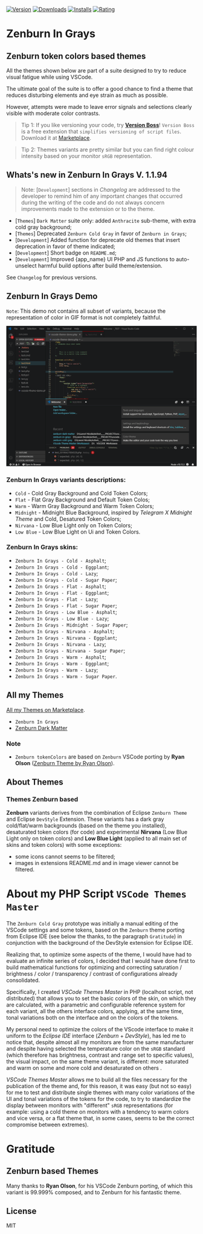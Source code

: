 [![Version](https://vsmarketplacebadge.apphb.com/version-short/nicola-granata.zenburn-in-grays.svg)](https://marketplace.visualstudio.com/items?itemName=nicola-granata.zenburn-in-grays)&nbsp;[![Downloads](https://vsmarketplacebadge.apphb.com/downloads-short/nicola-granata.zenburn-in-grays.svg)](https://marketplace.visualstudio.com/items?itemName=nicola-granata.zenburn-in-grays)&nbsp;[![Installs](https://vsmarketplacebadge.apphb.com/installs-short/nicola-granata.zenburn-in-grays.svg)](https://marketplace.visualstudio.com/items?itemName=nicola-granata.zenburn-in-grays)&nbsp;[![Rating](https://vsmarketplacebadge.apphb.com/rating-short/nicola-granata.zenburn-in-grays.svg)](https://marketplace.visualstudio.com/items?itemName=nicola-granata.zenburn-in-grays)&nbsp;

# Zenburn In Grays 

## **Zenburn** token colors based themes

All the themes shown below are part of a suite designed to try to reduce visual fatigue while using VSCode.

The ultimate goal of the suite is to offer a good chance to find a theme that reduces disturbing elements and eye strain as much as possible.

However, attempts were made to leave error signals and selections clearly visible with moderate color contrasts.

> Tip 1: If you like versioning your code, try [**Version Boss**](https://marketplace.visualstudio.com/items?itemName=nicola-granata.version-boss)! `Version Boss` is a free extension that `simplifies versioning of script files`. Download it at [Marketplace](https://marketplace.visualstudio.com/items?itemName=nicola-granata.version-boss).

> Tip 2: Themes variants are pretty similar but you can find right colour intensity based on your monitor `sRGB` representation.


## Whats's new in Zenburn In Grays V. 1.1.94

> Note: [`Development`] sections in *Changelog* are addressed to the developer to remind him of any important changes that occurred during the writing of the code and do not always concern improvements made to the extension or to the theme.

- [`Themes`] `Dark Matter` suite only: added `Anthracite` sub-theme, with extra cold gray background;
- [`Themes`] Deprecated `Zenburn Cold Gray` in favor of `Zenburn in Grays`;
- [`Development`] Added function for deprecate old themes that insert deprecation in favor of theme indicated;
- [`Development`] Short badge on `README.md`;
- [`Development`] Improved {app_name} UI PHP and JS functions to auto-unselect harmful build options after build theme/extension.


See `Changelog` for previous versions.

## Zenburn In Grays Demo

`Note`: This demo not contains all subset of variants, because the representation of color in GIF format is not completely faithful.

![Zenburn In Grays Demo](https://github.com/nicolagranata/vscode-theme-zenburn-in-grays/raw/master/./_gfx/zenburn-in-grays-demo.gif)

### **Zenburn In Grays** variants descriptions:

- `Cold` - Cold Gray Background and Cold Token Colors;
- `Flat` - Flat Gray Background and Default Token Colos;
- `Warm` - Warm Gray Background and Warm Token Colors;
- `Midnight` - Midnight Blue Background, inspired by *Telegram X Midnight Theme* and Cold, Desatured Token Colors;
- `Nirvana` - Low Blue Light only on Token Colors;
- `Low Blue` - Low Blue Light on Ui and Token Colors.


### **Zenburn In Grays** skins:

- `Zenburn In Grays - Cold - Asphalt`;
- `Zenburn In Grays - Cold - Eggplant`;
- `Zenburn In Grays - Cold - Lazy`;
- `Zenburn In Grays - Cold - Sugar Paper`;
- `Zenburn In Grays - Flat - Asphalt`;
- `Zenburn In Grays - Flat - Eggplant`;
- `Zenburn In Grays - Flat - Lazy`;
- `Zenburn In Grays - Flat - Sugar Paper`;
- `Zenburn In Grays - Low Blue - Asphalt`;
- `Zenburn In Grays - Low Blue - Lazy`;
- `Zenburn In Grays - Midnight - Sugar Paper`;
- `Zenburn In Grays - Nirvana - Asphalt`;
- `Zenburn In Grays - Nirvana - Eggplant`;
- `Zenburn In Grays - Nirvana - Lazy`;
- `Zenburn In Grays - Nirvana - Sugar Paper`;
- `Zenburn In Grays - Warm - Asphalt`;
- `Zenburn In Grays - Warm - Eggplant`;
- `Zenburn In Grays - Warm - Lazy`;
- `Zenburn In Grays - Warm - Sugar Paper`.


## All my Themes

[All my Themes on Marketplace](https://marketplace.visualstudio.com/search?term=publisher%3A%22Nicola%20Granata%22&target=VSCode&category=Themes&sortBy=Relevance).

- `Zenburn In Grays`
- [Zenburn Dark Matter](https://marketplace.visualstudio.com/items?itemName=nicola-granata.zenburn-dark-matter)


### Note

- `Zenburn tokenColors` are based on `Zenburn` VSCode porting by **Ryan Olson** ([Zenburn Theme by Ryan Olson](https://marketplace.visualstudio.com/items?itemName=ryanolsonx.zenburn)).

## About Themes

### Themes **Zenburn** based

**Zenburn** variants derives from the combination of Eclipse `Zenburn Theme` and Eclipse `DevStyle` Extension.
These variants has a dark gray cold/flat/warm backgrounds (based on the theme you installed), desaturated token colors (for code) and experimental **Nirvana** (Low Blue Light only on token colors) and **Low Blue Light** (applied to all main set of skins and token colors) with some exceptions:

- some icons cannot seems to be filtered;
- images in extensions README.md and in image viewer cannot be filtered.

# About my PHP Script `VSCode Themes Master`

The `Zenburn Cold Gray` prototype was initially a manual editing of the VSCode settings and some tokens, based on the `Zenburn` theme porting from Eclipse IDE (see below the thanks, to the paragraph `Gratitude`) in conjunction with the background of the DevStyle extension for Eclipse IDE.

Realizing that, to optimize some aspects of the theme, I would have had to evaluate an infinite series of colors, I decided that I would have done first to build mathematical functions for optimizing and correcting saturation / brightness / color / transparency / contrast of configurations already consolidated.

Specifically, I created _VSCode Themes Master_ in PHP (localhost script, not distributed) that allows you to set the basic colors of the skin, on which they are calculated, with a parametric and configurable reference system for each variant, all the others interface colors, applying, at the same time, tonal variations both on the interface and on the colors of the tokens.

My personal need to optimize the colors of the VScode interface to make it uniform to the _Eclipse IDE_ interface (_Zenburn_ + _DevStyle_), has led me to notice that, despite almost all my monitors are from the same manufacturer and despite having selected the temperature color on the `sRGB` standard (which therefore has brightness, contrast and range set to specific values), the visual impact, on the same theme variant, is different: more saturated and warm on some and more cold and desaturated on others .

_VSCode Themes Master_ allows me to build all the files necessary for the publication of the theme and, for this reason, it was easy (but not so easy) for me to test and distribute single themes with many color variations of the UI and tonal variations of the tokens for the code, to try to standardize the display between monitors with "different" `sRGB` representations (for example: using a cold theme on monitors with a tendency to warm colors and vice versa, or a flat theme that, in some cases, seems to be the correct compromise between extremes).

# Gratitude

## Zenburn based Themes

Many thanks to **Ryan Olson**, for his VSCode Zenburn porting, of which this variant is 99.999% composed, and to Zenburn for his fantastic theme.

## License

MIT
